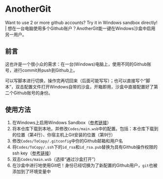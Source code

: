 # AnotherGit

Want to use 2 or more github accounts? Try it in Windows sandbox directly! | 想在一台电脑使用多个Github账户？AnotherGit能一键在Windows沙盒中启用另一用户。

## 前言

这也许是一个很小众的需求：在一台(Windows)电脑上，使用不同的Github账号，进行commit并push到Github上。

可以写脚本进行切换，操作完再切回来（后面可能写写）；也可以直接写个“脚本”，双击配置文件打开Windows自带的沙盒，开箱即用，沙盒中直接配置好了第二个Github账号的身份。

## 使用方法

1. 在Windows上启用Windows Sandbox（[参考链接](https://learn.microsoft.com/zh-cn/windows/security/application-security/application-isolation/windows-sandbox/windows-sandbox-overview)）
2. 将本仓库下载到本地，并修改```Codes/main.wsb```中的配置。包括：本仓库下载到的位置（第4行）、你宿主机上Git安装的位置（第9行）
3. 修改```Codes/ToCopy/.gitconfig```中你的Github邮箱和用户名
4. 将```Codes/ToCopy/.ssh```下的```id_rsa```和```id_rsa.pub```替换为具有Github操作权限的ssh key（[参考链接](https://docs.github.com/zh/authentication/connecting-to-github-with-ssh/generating-a-new-ssh-key-and-adding-it-to-the-ssh-agent)）
5. 双击```Codes/main.wsb```（选择“通过沙盒打开”）
6. 在沙盒中进行地使用Git吧！身份已经切换为了新配置的Github用户，```git```也被添加到了环境变量中

